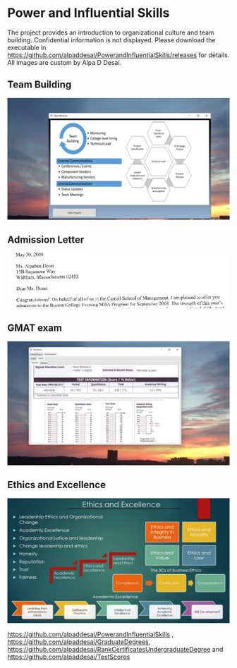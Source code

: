 # Power and Influential Skills
The project provides an introduction to organizational culture and team building. Confidential information is not displayed.  Please download the executable in https://github.com/alpaddesai/PowerandInfluentialSkills/releases for details. All images are custom by Alpa D Desai.

## Team Building
![image](TeamBuilding.png)

## Admission Letter
![image](admissionletter.jpg)

## GMAT exam
![image](GMATImage5.jpg)

## Ethics and Excellence
![image](Ethics.jpg)

https://github.com/alpaddesai/PowerandInfluentialSkills , https://github.com/alpaddesai/GraduateDegrees, https://github.com/alpaddesai/RankCertificatesUndergraduateDegree and https://github.com/alpaddesai/TestScores
